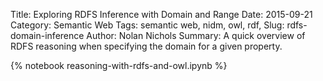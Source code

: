 Title: Exploring RDFS Inference with Domain and Range
Date: 2015-09-21
Category: Semantic Web
Tags: semantic web, nidm, owl, rdf,
Slug: rdfs-domain-inference
Author: Nolan Nichols
Summary: A quick overview of RDFS reasoning when specifying the domain for a given property.

{% notebook reasoning-with-rdfs-and-owl.ipynb %}
